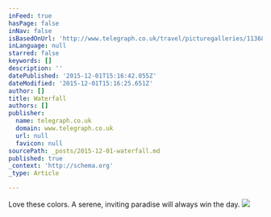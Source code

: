 ```yaml
---
inFeed: true
hasPage: false
inNav: false
isBasedOnUrl: 'http://www.telegraph.co.uk/travel/picturegalleries/11368319/The-worlds-10-best-waterfalls-and-how-to-see-them.html?frame=3176020'
inLanguage: null
starred: false
keywords: []
description: ''
datePublished: '2015-12-01T15:16:42.055Z'
dateModified: '2015-12-01T15:16:25.651Z'
author: []
title: Waterfall
authors: []
publisher:
  name: telegraph.co.uk
  domain: www.telegraph.co.uk
  url: null
  favicon: null
sourcePath: _posts/2015-12-01-waterfall.md
published: true
_context: 'http://schema.org'
_type: Article

---
```

Love these colors. A serene, inviting paradise will always win the day.
![](http://i.telegraph.co.uk/multimedia/archive/03176/waterfall-kanchana_3176020k.jpg)